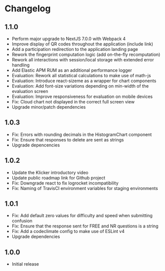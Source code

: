 # Changelog

## 1.1.0

- Perform major upgrade to NextJS 7.0.0 with Webpack 4
- Improve display of QR codes throughout the application (include link)
- Add a participation redirection to the application landing page
- Rework the fingerprint computation logic (add on-the-fly recomputation)
- Rework all interactions with session/local storage with extended error handling
- Add Elastic APM RUM as an additional performance logger
- Evaluation: Rework all statistical calculations to make use of math-js
- Evaluation: Introduce react-sizeme as a wrapper for chart components
- Evaluation: Add font-size variations depending on min-width of the evaluation screen
- Evaluation: Improve responsiveness for evaluation on mobile devices
- Fix: Cloud chart not displayed in the correct full screen view
- Upgrade minor/patch dependencies

## 1.0.3

- Fix: Errors with rounding decimals in the HistogramChart component
- Fix: Ensure that responses to delete are sent as strings
- Upgrade depencencies

## 1.0.2

- Update the Klicker introductory video
- Update public roadmap link for Github project
- Fix: Downgrade react to fix logrocket incompatibility
- Fix: Naming of TravisCI environment variables for staging environments

## 1.0.1

- Fix: Add default zero values for difficulty and speed when submitting confusion
- Fix: Ensure that the response sent for FREE and NR questions is a string
- Fix: Add a codeclimate config to make use of ESLint v4
- Upgrade dependencies

## 1.0.0

- Initial release
